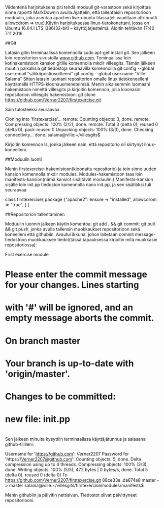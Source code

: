 Viidentenä harjoituksena piti tehdä moduuli git-varastoon sekä kirjoittaa
sinne raportti MarkDownin avulla.Ajattelin, että tallentaisin repositorioon
moduulin, joka asentaa apachen live-ubuntu tilassa(eli vaaditaan attribuutti
allowcdrom => true).Käytin harjoituksessa linux-tietokonettani, jossa on 
Ubuntu 16.04.1 LTS i386(32-bit) – käyttöjärjestelmä.
Aloitin tehtävän 17:40 7.11.2016.

##Git

Latasin gitin terminaalissa komennolla sudo apt-get install git.
Sen jälkeen loin repositorion sivustolla www.github.com.
Teminaalissa loin kotihakemistoon kansion gitille komennolla mkdir villesgits.
Tämän jälkeen muutin paikallisia git tiedostoja seuraavilla komennoilla
git config --global user.email "sähköpostiosoitteeni"
git config --global user.name "Ville Salama"
Sitten latasin luomani repositorion omalle linux tietokoneelleni
käyttämällä HTTPS-kloonausmenetelmää.
Menin aikaisemmin luomaani hakemistoon nimeltä villesgits ja kirjoitin
komennon, jolla kloonasin repositorion villesgits hakemistoon:
git clone https://github.com/Verner2207/firstexercise.git

Sain tulosteeksi seuraavaa:

Cloning into 'firstexercise'...
remote: Counting objects: 3, done.
remote: Compressing objects: 100% (2/2), done.
remote: Total 3 (delta 0), reused 0 (delta 0), pack-reused 0
Unpacking objects: 100% (3/3), done.
Checking connectivity... done.
salama@ville:~/villesgits$ 

Kirjoitin komennon ls, jonka jälkeen näin, että repositorio oli siirtynyt 
linux-koneelleni. 

##Moduulin luonti

Menin firstexercise-hakemistoon(kloonattu repositorio) ja tein sinne
uuden kansion komennolla mkdir modules. Modules-hakemistoon taas loin
manifests-kansion(nämä kansiot sisältävät moduulin.) Manifests-kansion
sisälle loin init.pp tiedoston komennolla nano init.pp, ja sen sisällöksi
tuli seuraavaa:

class firstexercise{
 package {"apache2":
 ensure => "installed", 
 allowcdrom => "true",
 }
}

##Repositorion tallentaminen

Moduulin luonnin jälkeen käytin komentoa:
git add . && git commit; git pull && git push, jonka avulla tallensin
muokkaukset repositorioon sekä koneelleni että githubiin. Avautui ikkuna,
johon laitetaan commit message-tiedostoon muokkauksen tiedot(tässä tapauksessa
kirjoitin mitä muokkasin repositoriossa):

First exercise module
# Please enter the commit message for your changes. Lines starting
# with '#' will be ignored, and an empty message aborts the commit.
# On branch master
# Your branch is up-to-date with 'origin/master'.
#
# Changes to be committed:
# new file: init.pp
#

Sen jälkeen minulta kysyttiin terminaalissa käyttäjätunnus ja salasana
github-tililleni:

Username for 'https://github.com': Verner2207
Password for 'https://Verner2207@github.com': 
Counting objects: 5, done.
Delta compression using up to 4 threads.
Compressing objects: 100% (3/3), done.
Writing objects: 100% (5/5), 472 bytes | 0 bytes/s, done.
Total 5 (delta 0), reused 0 (delta 0)
To https://github.com/Verner2207/firstexercise.git
 88ce33a..da874a8 master -> master
salama@ville:~/villesgits/firstexercise/modules/manifests$ 

Menin githubiin ja päivitin nettisivun. Tiedostot olivat päivittyneet
repositoriooni.

